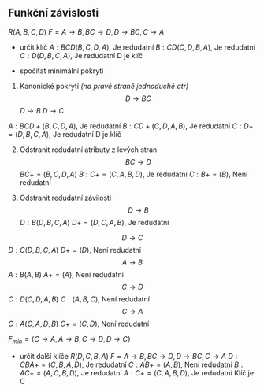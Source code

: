 ## Funkční závislosti
$R(A,B,C,D)$
$F = {A \to B, BC \to D, D \to BC, C \to A}$

- určit klíč
$A: BCD (B,C,D,A)$, Je redudatní
$B:CD(C,D,B,A)$, Je redudatní
$C: D(D,B,C,A)$, Je redudatní
D je klíč

- spočítat minimální pokrytí
1. Kanonické pokrytí *(na pravé straně jednoduché atr)*
$$D \to BC$$
$D \to B$
$D \to C$

$A: BCD+ (B,C,D,A)$, Je redudatní
$B: CD+ (C,D,A,B)$, Je redudatní
$C: D+ = (D,B,C,A)$, Je redudatní
D je klíč
   
2. Odstranit redudatní atributy z levých stran
   $$BC \to D$$
$BC + = (B,C,D,A)$
$B:C+= (C,A,B,D)$, Je redudatní
$C:B+=(B)$, Není redudatní

3. Odstranit redudatní závilosti
   $$D \to B$$
   $D:B (D,B,C,A)$
   $D+= (D,C,A,B)$, Je redudatní

$$D \to C$$
$D:C(D,B,C,A)$
$D+=(D)$, Není redudatní
$$A \to B$$
$A:B(A,B)$
$A+=(A)$, Není redudatní
$$C \to D$$
$C:D(C,D,A,B)$
$C:(A,B,C)$, Není redudatní
$$C \to A$$
$C:A(C,A,D,B)$
$C+=(C,D)$, Není redudatní

$F_{min}=\{C \to A, A \to B, C \to D, D \to C\}$
- určit další klíče
$R(D,C,B,A)$
$F = {A \to B, BC \to D, D \to BC, C \to A}$
$D:CBA+=(C,B,A,D)$, Je redudatní
$C:AB+=(A,B)$, Není redudatní
$B:AC+=(A,C,B,D)$, Je redudatní
$A:C+=(C,A,B,D)$, Je redudatní
Klíč je C